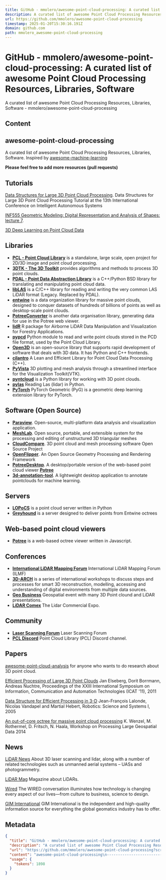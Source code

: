 ```yaml
---
title: GitHub - mmolero/awesome-point-cloud-processing: A curated list of awesome Point Cloud Processing Resources, Libraries, Software
description: A curated list of awesome Point Cloud Processing Resources, Libraries, Software - mmolero/awesome-point-cloud-processing
url: https://github.com/mmolero/awesome-point-cloud-processing
timestamp: 2025-01-20T15:30:16.191Z
domain: github.com
path: mmolero_awesome-point-cloud-processing
---
```


# GitHub - mmolero/awesome-point-cloud-processing: A curated list of awesome Point Cloud Processing Resources, Libraries, Software


A curated list of awesome Point Cloud Processing Resources, Libraries, Software - mmolero/awesome-point-cloud-processing


## Content

awesome-point-cloud-processing
------------------------------

[](https://github.com/mmolero/awesome-point-cloud-processing?screenshot=true#awesome-point-cloud-processing)

A curated list of awesome Point Cloud Processing Resources, Libraries, Software. Inspired by [awesome-machine-learning](https://github.com/josephmisiti/awesome-machine-learning)

**Please feel free to add more resources (pull requests)**

Tutorials
---------

[](https://github.com/mmolero/awesome-point-cloud-processing?screenshot=true#tutorials)

[Data Structures for Large 3D Point Cloud Processing](http://www7.informatik.uni-wuerzburg.de/mitarbeiter/nuechter/tutorial2014). Data Structures for Large 3D Point Cloud Processing Tutorial at the 13th International Conference on Intelligent Autonomous Systems

[INF555 Geometric Modeling: Digital Representation and Analysis of Shapes: lecture 7](http://www.enseignement.polytechnique.fr/informatique/INF555/Slides/lecture7.pdf).

[3D Deep Learning on Point Cloud Data](http://graphics.stanford.edu/courses/cs468-17-spring/LectureSlides/L16%20-%203d%20deep%20learning%20on%20point%20cloud%20(analysis)%20and%20joint%20embedding.pdf)

Libraries
---------

[](https://github.com/mmolero/awesome-point-cloud-processing?screenshot=true#libraries)

*   [**PCL - Point Cloud Library**](http://pointclouds.org/) is a standalone, large scale, open project for 2D/3D image and point cloud processing.
*   [**3DTK - The 3D Toolkit**](http://slam6d.sourceforge.net/) provides algorithms and methods to process 3D point clouds.
*   [**PDAL - Point Data Abstraction Library**](http://www.pdal.io/) is a C++/Python BSD library for translating and manipulating point cloud data.
*   [**libLAS**](http://liblas.org/) is a C/C++ library for reading and writing the very common LAS LiDAR format (Legacy. Replaced by PDAL).
*   [**entwine**](https://github.com/connormanning/entwine/) is a data organization library for massive point clouds, designed to conquer datasets of hundreds of billions of points as well as desktop-scale point clouds.
*   [**PotreeConverter**](https://github.com/potree/PotreeConverter) is another data organisation library, generating data for use in the Potree web viewer.
*   [**lidR**](https://github.com/Jean-Romain/lidR) R package for Airborne LiDAR Data Manipulation and Visualization for Forestry Applications.
*   [**pypcd**](https://github.com/dimatura/pypcd) Python module to read and write point clouds stored in the PCD file format, used by the Point Cloud Library.
*   [**Open3D**](https://github.com/intel-isl/Open3D) is an open-source library that supports rapid development of software that deals with 3D data. It has Python and C++ frontends.
*   [**cilantro**](https://github.com/kzampog/cilantro) A Lean and Efficient Library for Point Cloud Data Processing (C++).
*   [**PyVista**](https://github.com/pyvista/pyvista/) 3D plotting and mesh analysis through a streamlined interface for the Visualization Toolkit(VTK).
*   [**pyntcloud**](https://github.com/daavoo/pyntcloud) is a Python library for working with 3D point clouds.
*   [**pylas**](https://github.com/tmontaigu/pylas) Reading Las (lidar) in Python.
*   [**PyTorch**](https://github.com/rusty1s/pytorch_geometric) PyTorch Geometric (PyG) is a geometric deep learning extension library for PyTorch.

Software (Open Source)
----------------------

[](https://github.com/mmolero/awesome-point-cloud-processing?screenshot=true#software-open-source)

*   [**Paraview**](http://www.paraview.org/). Open-source, multi-platform data analysis and visualization application.
*   [**MeshLab**](http://meshlab.sourceforge.net/). Open source, portable, and extensible system for the processing and editing of unstructured 3D triangular meshes
*   [**CloudCompare**](http://www.danielgm.net/cc/). 3D point cloud and mesh processing software Open Source Project
*   [**OpenFlipper**](http://www.openflipper.org/). An Open Source Geometry Processing and Rendering Framework
*   [**PotreeDesktop**](https://github.com/potree/PotreeDesktop). A desktop/portable version of the web-based point cloud viewer [**Potree**](https://github.com/potree/potree)
*   [**3d-annotation-tool**](https://github.com/StrayRobots/3d-annotation-tool). A lightweight desktop application to annotate pointclouds for machine learning.

Servers
-------

[](https://github.com/mmolero/awesome-point-cloud-processing?screenshot=true#servers)

*   [**LOPoCS**](https://oslandia.github.io/lopocs/) is a point cloud server written in Python
*   [**Greyhound**](https://github.com/hobu/greyhound) is a server designed to deliver points from Entwine octrees

Web-based point cloud viewers
-----------------------------

[](https://github.com/mmolero/awesome-point-cloud-processing?screenshot=true#web-based-point-cloud-viewers)

*   [**Potree**](https://github.com/potree/potree) is a web-based octree viewer written in Javascript.

Conferences
-----------

[](https://github.com/mmolero/awesome-point-cloud-processing?screenshot=true#conferences)

*   [**International LiDAR Mapping Forum**](https://www.lidarmap.org/) International LiDAR Mapping Forum (ILMF)
*   [**3D-ARCH**](http://www.3d-arch.org/) is a series of international workshops to discuss steps and processes for smart 3D reconstruction, modelling, accessing and understanding of digital environments from multiple data sources.
*   [**Geo Business**](https://www.geobusinessshow.com/programme/) Geospatial event with many 3D Point clound and LiDAR presentations.
*   [**LiDAR Comex**](https://lidarcomex.com/) The Lidar Commercial Expo.

Community
---------

[](https://github.com/mmolero/awesome-point-cloud-processing?screenshot=true#community)

*   [**Laser Scanning Forum**](https://www.laserscanningforum.com/forum/) Laser Scanning Forum
*   [**PCL Discord**](https://discord.com/invite/JFFMAXS) Point Cloud Library (PCL) Discord channel.

Papers
------

[](https://github.com/mmolero/awesome-point-cloud-processing?screenshot=true#papers)

[awesome-point-cloud-analysis](https://github.com/Yochengliu/awesome-point-cloud-analysis) for anyone who wants to do research about 3D point cloud.

[Efficient Processing of Large 3D Point Clouds](https://www.researchgate.net/publication/233792575_Efficient_Processing_of_Large_3D_Point_Clouds) Jan Elseberg, Dorit Borrmann, Andreas N̈uchtre, Proceedings of the XXIII International Symposium on Information, Communication and Automation Technologies (ICAT '11), 2011

[Data Structure for Efficient Processing in 3-D](http://www.roboticsproceedings.org/rss01/p48.pdf) Jean-François Lalonde, Nicolas Vandapel and Martial Hebert, Robotics: Science and Systems I, 2005

[An out-of-core octree for massive point cloud processing](http://rs.tudelft.nl/~rlindenbergh/workshop/WenzelIQmulus.pdf) K. Wenzel, M. Rothermel, D. Fritsch, N. Haala, Workshop on Processing Large Geospatial Data 2014

News
----

[](https://github.com/mmolero/awesome-point-cloud-processing?screenshot=true#news)

[LiDAR News](https://lidarnews.com/) About 3D laser scanning and lidar, along with a number of related technologies such as unmanned aerial systems – UASs and photogrammetry.

[LiDAR Mag](https://lidarmag.com/) Magazine about LiDARs.

[Wired](https://www.wired.com/tag/lidar/) The WIRED conversation illuminates how technology is changing every aspect of our lives—from culture to business, science to design.

[GIM International](https://www.gim-international.com/news/lidar) GIM International is the independent and high-quality information source for everything the global geomatics industry has to offer.

## Metadata

```json
{
  "title": "GitHub - mmolero/awesome-point-cloud-processing: A curated list of awesome Point Cloud Processing Resources, Libraries, Software",
  "description": "A curated list of awesome Point Cloud Processing Resources, Libraries, Software - mmolero/awesome-point-cloud-processing",
  "url": "https://github.com/mmolero/awesome-point-cloud-processing?screenshot=true",
  "content": "awesome-point-cloud-processing\n------------------------------\n\n[](https://github.com/mmolero/awesome-point-cloud-processing?screenshot=true#awesome-point-cloud-processing)\n\nA curated list of awesome Point Cloud Processing Resources, Libraries, Software. Inspired by [awesome-machine-learning](https://github.com/josephmisiti/awesome-machine-learning)\n\n**Please feel free to add more resources (pull requests)**\n\nTutorials\n---------\n\n[](https://github.com/mmolero/awesome-point-cloud-processing?screenshot=true#tutorials)\n\n[Data Structures for Large 3D Point Cloud Processing](http://www7.informatik.uni-wuerzburg.de/mitarbeiter/nuechter/tutorial2014). Data Structures for Large 3D Point Cloud Processing Tutorial at the 13th International Conference on Intelligent Autonomous Systems\n\n[INF555 Geometric Modeling: Digital Representation and Analysis of Shapes: lecture 7](http://www.enseignement.polytechnique.fr/informatique/INF555/Slides/lecture7.pdf).\n\n[3D Deep Learning on Point Cloud Data](http://graphics.stanford.edu/courses/cs468-17-spring/LectureSlides/L16%20-%203d%20deep%20learning%20on%20point%20cloud%20(analysis)%20and%20joint%20embedding.pdf)\n\nLibraries\n---------\n\n[](https://github.com/mmolero/awesome-point-cloud-processing?screenshot=true#libraries)\n\n*   [**PCL - Point Cloud Library**](http://pointclouds.org/) is a standalone, large scale, open project for 2D/3D image and point cloud processing.\n*   [**3DTK - The 3D Toolkit**](http://slam6d.sourceforge.net/) provides algorithms and methods to process 3D point clouds.\n*   [**PDAL - Point Data Abstraction Library**](http://www.pdal.io/) is a C++/Python BSD library for translating and manipulating point cloud data.\n*   [**libLAS**](http://liblas.org/) is a C/C++ library for reading and writing the very common LAS LiDAR format (Legacy. Replaced by PDAL).\n*   [**entwine**](https://github.com/connormanning/entwine/) is a data organization library for massive point clouds, designed to conquer datasets of hundreds of billions of points as well as desktop-scale point clouds.\n*   [**PotreeConverter**](https://github.com/potree/PotreeConverter) is another data organisation library, generating data for use in the Potree web viewer.\n*   [**lidR**](https://github.com/Jean-Romain/lidR) R package for Airborne LiDAR Data Manipulation and Visualization for Forestry Applications.\n*   [**pypcd**](https://github.com/dimatura/pypcd) Python module to read and write point clouds stored in the PCD file format, used by the Point Cloud Library.\n*   [**Open3D**](https://github.com/intel-isl/Open3D) is an open-source library that supports rapid development of software that deals with 3D data. It has Python and C++ frontends.\n*   [**cilantro**](https://github.com/kzampog/cilantro) A Lean and Efficient Library for Point Cloud Data Processing (C++).\n*   [**PyVista**](https://github.com/pyvista/pyvista/) 3D plotting and mesh analysis through a streamlined interface for the Visualization Toolkit(VTK).\n*   [**pyntcloud**](https://github.com/daavoo/pyntcloud) is a Python library for working with 3D point clouds.\n*   [**pylas**](https://github.com/tmontaigu/pylas) Reading Las (lidar) in Python.\n*   [**PyTorch**](https://github.com/rusty1s/pytorch_geometric) PyTorch Geometric (PyG) is a geometric deep learning extension library for PyTorch.\n\nSoftware (Open Source)\n----------------------\n\n[](https://github.com/mmolero/awesome-point-cloud-processing?screenshot=true#software-open-source)\n\n*   [**Paraview**](http://www.paraview.org/). Open-source, multi-platform data analysis and visualization application.\n*   [**MeshLab**](http://meshlab.sourceforge.net/). Open source, portable, and extensible system for the processing and editing of unstructured 3D triangular meshes\n*   [**CloudCompare**](http://www.danielgm.net/cc/). 3D point cloud and mesh processing software Open Source Project\n*   [**OpenFlipper**](http://www.openflipper.org/). An Open Source Geometry Processing and Rendering Framework\n*   [**PotreeDesktop**](https://github.com/potree/PotreeDesktop). A desktop/portable version of the web-based point cloud viewer [**Potree**](https://github.com/potree/potree)\n*   [**3d-annotation-tool**](https://github.com/StrayRobots/3d-annotation-tool). A lightweight desktop application to annotate pointclouds for machine learning.\n\nServers\n-------\n\n[](https://github.com/mmolero/awesome-point-cloud-processing?screenshot=true#servers)\n\n*   [**LOPoCS**](https://oslandia.github.io/lopocs/) is a point cloud server written in Python\n*   [**Greyhound**](https://github.com/hobu/greyhound) is a server designed to deliver points from Entwine octrees\n\nWeb-based point cloud viewers\n-----------------------------\n\n[](https://github.com/mmolero/awesome-point-cloud-processing?screenshot=true#web-based-point-cloud-viewers)\n\n*   [**Potree**](https://github.com/potree/potree) is a web-based octree viewer written in Javascript.\n\nConferences\n-----------\n\n[](https://github.com/mmolero/awesome-point-cloud-processing?screenshot=true#conferences)\n\n*   [**International LiDAR Mapping Forum**](https://www.lidarmap.org/) International LiDAR Mapping Forum (ILMF)\n*   [**3D-ARCH**](http://www.3d-arch.org/) is a series of international workshops to discuss steps and processes for smart 3D reconstruction, modelling, accessing and understanding of digital environments from multiple data sources.\n*   [**Geo Business**](https://www.geobusinessshow.com/programme/) Geospatial event with many 3D Point clound and LiDAR presentations.\n*   [**LiDAR Comex**](https://lidarcomex.com/) The Lidar Commercial Expo.\n\nCommunity\n---------\n\n[](https://github.com/mmolero/awesome-point-cloud-processing?screenshot=true#community)\n\n*   [**Laser Scanning Forum**](https://www.laserscanningforum.com/forum/) Laser Scanning Forum\n*   [**PCL Discord**](https://discord.com/invite/JFFMAXS) Point Cloud Library (PCL) Discord channel.\n\nPapers\n------\n\n[](https://github.com/mmolero/awesome-point-cloud-processing?screenshot=true#papers)\n\n[awesome-point-cloud-analysis](https://github.com/Yochengliu/awesome-point-cloud-analysis) for anyone who wants to do research about 3D point cloud.\n\n[Efficient Processing of Large 3D Point Clouds](https://www.researchgate.net/publication/233792575_Efficient_Processing_of_Large_3D_Point_Clouds) Jan Elseberg, Dorit Borrmann, Andreas N̈uchtre, Proceedings of the XXIII International Symposium on Information, Communication and Automation Technologies (ICAT '11), 2011\n\n[Data Structure for Efficient Processing in 3-D](http://www.roboticsproceedings.org/rss01/p48.pdf) Jean-François Lalonde, Nicolas Vandapel and Martial Hebert, Robotics: Science and Systems I, 2005\n\n[An out-of-core octree for massive point cloud processing](http://rs.tudelft.nl/~rlindenbergh/workshop/WenzelIQmulus.pdf) K. Wenzel, M. Rothermel, D. Fritsch, N. Haala, Workshop on Processing Large Geospatial Data 2014\n\nNews\n----\n\n[](https://github.com/mmolero/awesome-point-cloud-processing?screenshot=true#news)\n\n[LiDAR News](https://lidarnews.com/) About 3D laser scanning and lidar, along with a number of related technologies such as unmanned aerial systems – UASs and photogrammetry.\n\n[LiDAR Mag](https://lidarmag.com/) Magazine about LiDARs.\n\n[Wired](https://www.wired.com/tag/lidar/) The WIRED conversation illuminates how technology is changing every aspect of our lives—from culture to business, science to design.\n\n[GIM International](https://www.gim-international.com/news/lidar) GIM International is the independent and high-quality information source for everything the global geomatics industry has to offer.",
  "usage": {
    "tokens": 1898
  }
}
```
